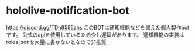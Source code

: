 # hololive-notification-bot
https://discord.gg/TDh9595zhs
このBOTは通知機能などを備えた個人製作botです。
公式のapiを使用しているため少し遅延があります。
通知機能の実装はroles.jsonを大量に書かないとなので非推奨

